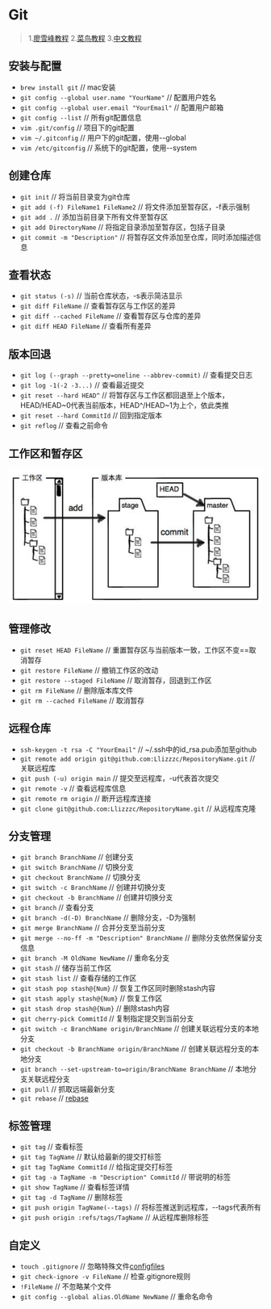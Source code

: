 # Git
>1.[廖雪峰教程](https://www.liaoxuefeng.com/wiki/896043488029600/896067008724000 "git")
2.[菜鸟教程](https://www.runoob.com/git/git-tutorial.html "git")
3.[中文教程](http://gitbook.liuhui998.com/index.html "git")

## 安装与配置
+ `brew install git`	// mac安装
+ `git config --global user.name "YourName"`	// 配置用户姓名
+ `git config --global user.email "YourEmail"`	// 配置用户邮箱
+ `git config --list`	// 所有git配置信息
+ `vim .git/config`	// 项目下的git配置
+ `vim ~/.gitconfig`	// 用户下的git配置，使用--global
+ `vim /etc/gitconfig`	// 系统下的git配置，使用--system

## 创建仓库
+ `git init`	// 将当前目录变为git仓库
+ `git add (-f) FileName1 FileName2`	// 将文件添加至暂存区，-f表示强制
+ `git add .`	// 添加当前目录下所有文件至暂存区
+ `git add DirectoryName`	// 将指定目录添加至暂存区，包括子目录
+ `git commit -m "Description"`	// 将暂存区文件添加至仓库，同时添加描述信息

## 查看状态
+ `git status (-s)`	// 当前仓库状态，-s表示简洁显示
+ `git diff FileName`	// 查看暂存区与工作区的差异
+ `git diff --cached FileName`	// 查看暂存区与仓库的差异
+ `git diff HEAD FileName`	// 查看所有差异

## 版本回退
+ `git log (--graph --pretty=oneline --abbrev-commit)`	// 查看提交日志
+ `git log -1(-2 -3...)`	// 查看最近提交
+ `git reset --hard HEAD^`	// 将暂存区与工作区都回退至上个版本，HEAD/HEAD\~0代表当前版本，HEAD^/HEAD\~1为上个，依此类推
+ `git reset --hard CommitId`	// 回到指定版本
+ `git reflog`	// 查看之前命令

## 工作区和暂存区
![Working Directory and Repository](./img/01.png)

## 管理修改
+ `git reset HEAD FileName`	// 重置暂存区与当前版本一致，工作区不变==取消暂存
+ `git restore FileName`	// 撤销工作区的改动
+ `git restore --staged FileName`	// 取消暂存，回退到工作区
+ `git rm FileName`	// 删除版本库文件
+ `git rm --cached FileName`	// 取消暂存

## 远程仓库
+ `ssh-keygen -t rsa -C "YourEmail"`	// ~/.ssh中的id_rsa.pub添加至github
+ `git remote add origin git@github.com:Llizzzc/RepositoryName.git`	// 关联远程库
+ `git push (-u) origin main`	// 提交至远程库，-u代表首次提交
+ `git remote -v`	// 查看远程库信息
+ `git remote rm origin`	// 断开远程库连接
+ `git clone git@github.com:Llizzzc/RepositoryName.git`	// 从远程库克隆

## 分支管理
+ `git branch BranchName`	// 创建分支
+ `git switch BranchName`	// 切换分支 
+ `git checkout BranchName`	// 切换分支
+ `git switch -c BranchName`	// 创建并切换分支
+ `git checkout -b BranchName`	// 创建并切换分支
+ `git branch`	// 查看分支
+ `git branch -d(-D) BranchName`	// 删除分支，-D为强制
+ `git merge BranchName`	// 合并分支至当前分支
+ `git merge --no-ff -m "Description" BranchName`	// 删除分支依然保留分支信息
+ `git branch -M OldName NewName`	// 重命名分支
+ `git stash`	// 储存当前工作区
+ `git stash list`	// 查看存储的工作区
+ `git stash pop stash@{Num}`	// 恢复工作区同时删除stash内容
+ `git stash apply stash@{Num}`	// 恢复工作区
+ `git stash drop stash@{Num}`	// 删除stash内容
+ `git cherry-pick CommitId`	// 复制指定提交到当前分支
+ `git switch -c BranchName origin/BranchName`	// 创建关联远程分支的本地分支
+ `git checkout -b BranchName origin/BranchName`	// 创建关联远程分支的本地分支
+ `git branch --set-upstream-to=origin/BranchName BranchName`	// 本地分支关联远程分支
+ `git pull`	// 抓取远端最新分支
+ `git rebase`	// [rebase](http://gitbook.liuhui998.com/4_2.html "rebase")

## 标签管理
+ `git tag`	// 查看标签
+ `git tag TagName` // 默认给最新的提交打标签
+ `git tag TagName CommitId` // 给指定提交打标签
+ `git tag -a TagName -m "Description" CommitId`	// 带说明的标签
+ `git show TagName`	// 查看标签详情
+ `git tag -d TagName`	// 删除标签
+ `git push origin TagName(--tags)`	// 将标签推送到远程库，--tags代表所有
+ `git push origin :refs/tags/TagName`	// 从远程库删除标签

## 自定义
+ `touch .gitignore`	// 忽略特殊文件[configfiles](https://github.com/github/gitignore "configfiles")
+ `git check-ignore -v FileName`	// 检查.gitignore规则
+ `!FileName`	// 不忽略某个文件
+ `git config --global alias.OldName NewName`	// 重命名命令
